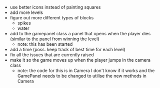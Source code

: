 - use better icons instead of painting squares
- add more levels
- figure out more different types of blocks
  - spikes
  - water
- add to the gamepanel class a panel that opens when the player dies (similar to the panel from winning the level)
  - note: this has been started
- add a time (poss. keep track of best time for each level)
- fix all the issues that are currently raised
- make it so the game moves up when the player jumps in the camera class
  - note: the code for this is in Camera I don't know if it works and the GamePanel needs to be changed to utilise the new methods in Camera
